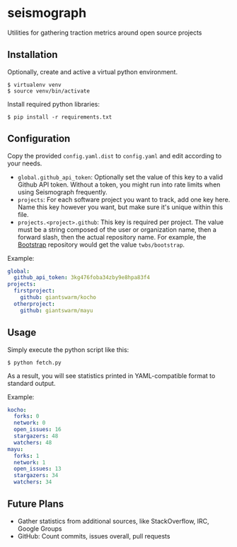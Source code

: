 # seismograph

Utilities for gathering traction metrics around open source projects

## Installation

Optionally, create and active a virtual python environment.

```nohighlight
$ virtualenv venv
$ source venv/bin/activate
```

Install required python libraries:

```nohighlight
$ pip install -r requirements.txt
```

## Configuration

Copy the provided `config.yaml.dist` to `config.yaml` and edit according to your needs.

- `global.github_api_token`: Optionally set the value of this key to a valid Github API token. Without a token, you might run into rate limits when using Seismograph frequently.
- `projects`: For each software project you want to track, add one key here. Name this key however you want, but make sure it's unique within this file.
- `projects.<project>.github`: This key is required per project. The value must be a string composed of the user or organization name, then a forward slash, then the actual repository name. For example, the [Bootstrap](https://github.com/twbs/bootstrap) repository would get the value `twbs/bootstrap`.

Example:

```yaml
global:
  github_api_token: 3kg476foba34zby9e8hpa83f4
projects:
  firstproject:
    github: giantswarm/kocho
  otherproject:
    github: giantswarm/mayu
```

## Usage

Simply execute the python script like this:

```nohighlight
$ python fetch.py
```

As a result, you will see statistics printed in YAML-compatible format to standard output.

Example:

```yaml
kocho:
  forks: 0
  network: 0
  open_issues: 16
  stargazers: 48
  watchers: 48
mayu:
  forks: 1
  network: 1
  open_issues: 13
  stargazers: 34
  watchers: 34
```

## Future Plans

- Gather statistics from additional sources, like StackOverflow, IRC, Google Groups
- GitHub: Count commits, issues overall, pull requests
